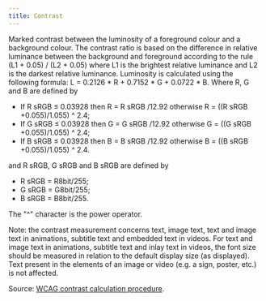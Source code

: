 ```yaml
---
title: Contrast
---
```


Marked contrast between the luminosity of a foreground colour and a background colour.
The contrast ratio is based on the difference in relative luminance between the background and foreground according to the rule
(L1 + 0.05) / (L2 + 0.05) where L1 is the brightest relative luminance and L2 is the darkest relative luminance. Luminosity is calculated using the following formula: L = 0.2126 \* R + 0.7152 \* G + 0.0722 \* B. Where R, G and B are defined by

- If R sRGB ≤ 0.03928 then R = R sRGB /12.92 otherwise R = ((R sRGB +0.055)/1.055) ^ 2.4;
- If G sRGB ≤ 0.03928 then G = G sRGB /12.92 otherwise G = ((G sRGB +0.055)/1.055) ^ 2.4;
- If B sRGB ≤ 0.03928 then B = B sRGB /12.92 otherwise B = ((B sRGB +0.055)/1.055) ^ 2.4.

and R sRGB, G sRGB and B sRGB are defined by

- R sRGB = R8bit/255;
- G sRGB = G8bit/255;
- B sRGB = B8bit/255.

The "^" character is the power operator.

Note: the contrast measurement concerns text, image text, text and image text in animations, subtitle text and embedded text in videos. For text and image text in animations, subtitle text and inlay text in videos, the font size should be measured in relation to the default display size (as displayed). Text present in the elements of an image or video (e.g. a sign, poster, etc.) is not affected.

Source: [WCAG contrast calculation procedure](https://www.w3.org/WAI/WCAG21/Techniques/general/G18#procedure).
